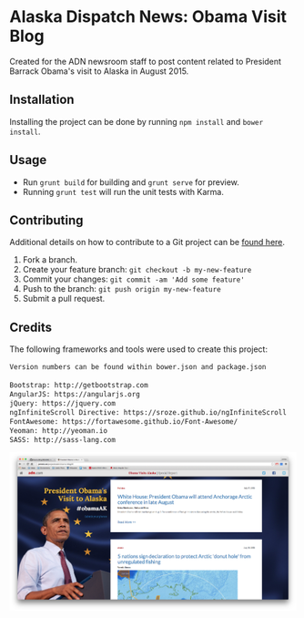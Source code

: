 # Alaska Dispatch News: Obama Visit Blog

Created for the ADN newsroom staff to post content related to President Barrack Obama's visit
to Alaska in August 2015.

## Installation

Installing the project can be done by running `npm install` and `bower install`.

## Usage

* Run `grunt build` for building and `grunt serve` for preview.
* Running `grunt test` will run the unit tests with Karma.

## Contributing

Additional details on how to contribute to a Git project can be [found here](https://guides.github.com/introduction/flow/).

1. Fork a branch.
2. Create your feature branch: `git checkout -b my-new-feature`
3. Commit your changes: `git commit -am 'Add some feature'`
4. Push to the branch: `git push origin my-new-feature`
5. Submit a pull request.

## Credits

The following frameworks and tools were used to create this project:

````
Version numbers can be found within bower.json and package.json

Bootstrap: http://getbootstrap.com
AngularJS: https://angularjs.org
jQuery: https://jquery.com
ngInfiniteScroll Directive: https://sroze.github.io/ngInfiniteScroll
FontAwesome: https://fortawesome.github.io/Font-Awesome/
Yeoman: http://yeoman.io
SASS: http://sass-lang.com
````

![Screenshot](screenshot.png)
